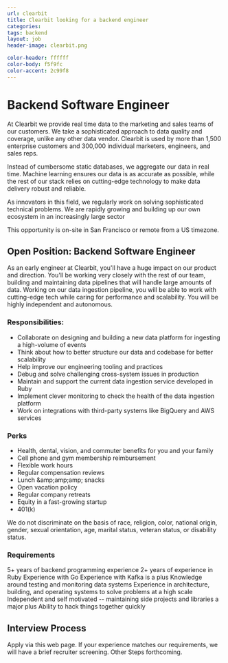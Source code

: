```yaml
---
url: clearbit
title: Clearbit looking for a backend engineer
categories: 
tags: backend
layout: job
header-image: clearbit.png

color-header: ffffff
color-body: f5f9fc
color-accent: 2c99f8
---
```



# Backend Software Engineer

At Clearbit we provide real time data to the marketing and sales teams of our customers. We take a sophisticated approach to data quality and coverage, unlike any other data vendor. Clearbit is used by more than 1,500 enterprise customers and 300,000 individual marketers, engineers, and sales reps.

Instead of cumbersome static databases, we aggregate our data in real time. Machine learning ensures our data is as accurate as possible, while the rest of our stack relies on cutting-edge technology to make data delivery robust and reliable.

As innovators in this field, we regularly work on solving sophisticated technical problems. We are rapidly growing and building up our own ecosystem in an increasingly large sector

This opportunity is on-site in San Francisco or remote from a US timezone.

## Open Position: Backend Software Engineer
As an early engineer at Clearbit, you'll have a huge impact on our product and direction. You'll be working very closely with the rest of our team, building and maintaining data pipelines that will handle large amounts of data. Working on our data ingestion pipeline, you will be able to work with cutting-edge tech while caring for performance and scalability. You will be highly independent and autonomous.

### Responsibilities:
- Collaborate on designing and building a new data platform for ingesting a high-volume of events
- Think about how to better structure our data and codebase for better scalability
- Help improve our engineering tooling and practices
- Debug and solve challenging cross-system issues in production
- Maintain and support the current data ingestion service developed in Ruby
- Implement clever monitoring to check the health of the data ingestion platform
- Work on integrations with third-party systems like BigQuery and AWS services

### Perks
- Health, dental, vision, and commuter benefits for you and your family
- Cell phone and gym membership reimbursement
- Flexible work hours
- Regular compensation reviews
- Lunch &amp;amp;amp;amp; snacks
- Open vacation policy
- Regular company retreats
- Equity in a fast-growing startup
- 401(k)

We do not discriminate on the basis of race, religion, color, national origin, gender, sexual orientation, age, marital status, veteran status, or disability status.


### Requirements
5+ years of backend programming experience
2+ years of experience in Ruby
Experience with Go
Experience with Kafka is a plus
Knowledge around testing and monitoring data systems
Experience in architecture, building, and operating systems to solve problems at a high scale
Independent and self motivated -- maintaining side projects and libraries a major plus
Ability to hack things together quickly

## Interview Process
Apply via this web page.
If your experience matches our requirements, we will have a brief recruiter screening.
Other Steps forthcoming.